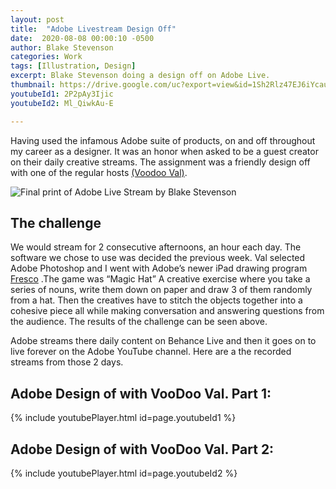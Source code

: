 ```yaml
---
layout: post
title:  "Adobe Livestream Design Off"
date:  2020-08-08 00:00:10 -0500
author: Blake Stevenson
categories: Work
tags: [Illustration, Design]
excerpt: Blake Stevenson doing a design off on Adobe Live.
thumbnail: https://drive.google.com/uc?export=view&id=1Sh2Rlz47EJ6iYcauNtaRjQmI-axfIYps 
youtubeId1: 2P2pAy3Ijic 
youtubeId2: Ml_QiwkAu-E

---
```


Having used the infamous Adobe suite of products, on and off throughout my career as a designer. It was an honor when asked to be a guest creator on their daily creative streams. The assignment was a friendly design off with one of the regular hosts [(Voodoo Val)](https://www.voodooval.com/). 

![Final print of Adobe Live Stream by Blake Stevenson](https://drive.google.com/uc?export=view&id=1DJVyqri-lhJY7NDeR96qtWacuhstRjsk)

## The challenge

We would stream for 2 consecutive afternoons, an hour each day. The software we chose to use was decided the previous week. Val selected Adobe Photoshop and I went with Adobe’s newer iPad drawing program [Fresco](https://www.adobe.com/ca/products/fresco.html) .The game was “Magic Hat” A creative exercise where you take a series of nouns, write them down on paper and draw 3 of them randomly from a hat. Then the creatives have to stitch the objects together into a cohesive piece all while making conversation and answering questions from the audience. The results of the challenge can be seen above.

Adobe streams there daily content on Behance Live and then it goes on to live forever on the Adobe YouTube channel. Here are a the recorded streams from those 2 days. 


## Adobe Design of with VooDoo Val. Part 1:

{% include youtubePlayer.html id=page.youtubeId1 %}

## Adobe Design of with VooDoo Val. Part 2:

{% include youtubePlayer.html id=page.youtubeId2 %}
